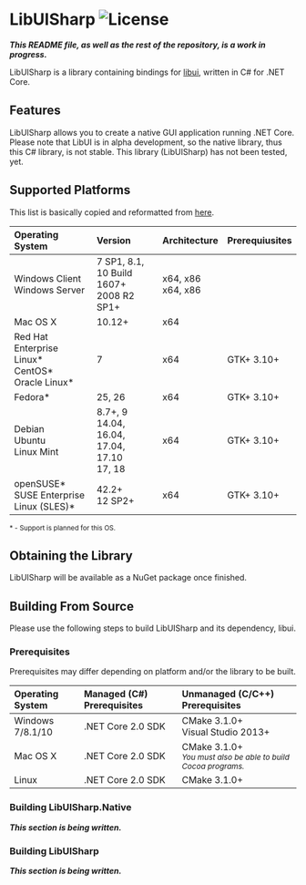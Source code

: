 # LibUISharp ![License](https://img.shields.io/badge/License-MIT-blue.svg?style)
<!--TODO: Add build status buttons.-->

***This README file, as well as the rest of the repository, is a work in progress.***

LibUISharp is a library containing bindings for [libui](https://github/andlabs/libui), written in C# for .NET Core.

## Features

LibUISharp allows you to create a native GUI application running .NET Core. Please note that LibUI is in alpha development, so the native library, thus this C# library, is not stable. This library (LibUISharp) has not been tested, yet.

## Supported Platforms

This list is basically copied and reformatted from [here](https://github.com/dotnet/core/blob/master/release-notes/2.0/2.0-supported-os.md).

| Operating System                                               | Version                                               | Architecture            | Prerequiusites |
| :------------------------------------------------------------- | :---------------------------------------------------- | :---------------------- | :------------- |
| Windows Client <br/> Windows Server                            | 7 SP1, 8.1, 10 Build 1607+ <br/> 2008 R2 SP1+         | x64, x86 <br/> x64, x86 |                |
| Mac OS X                                                       | 10.12+                                                | x64                     |                |
| Red Hat Enterprise Linux\* <br/> CentOS\* </br> Oracle Linux\* | 7                                                     | x64                     | GTK+ 3.10+     |
| Fedora\*                                                       | 25, 26                                                | x64                     | GTK+ 3.10+     |
| Debian <br/> Ubuntu </br> Linux Mint                           | 8.7+, 9 <br/> 14.04, 16.04, 17.04, 17.10 <br/> 17, 18 | x64                     | GTK+ 3.10+     |
| openSUSE\* <br/> SUSE Enterprise Linux (SLES)\*                | 42.2+ <br/> 12 SP2+                                   | x64                     | GTK+ 3.10+     |

<sup>\* - Support is planned for this OS.</sup>

## Obtaining the Library

LibUISharp will be available as a NuGet package once finished.

## Building From Source

Please use the following steps to build LibUISharp and its dependency, libui.

### Prerequisites

Prerequisites may differ depending on platform and/or the library to be built.

| Operating System | Managed (C#) Prerequisites | Unmanaged (C/C++) Prerequisites                                              |
| :--------------- | :------------------------- | :--------------------------------------------------------------------------- |
| Windows 7/8.1/10 | .NET Core 2.0 SDK          | CMake 3.1.0+</br>Visual Studio 2013+                                         |
| Mac OS X         | .NET Core 2.0 SDK          | CMake 3.1.0+</br><sup>*You must also be able to build Cocoa programs.*</sup> |
| Linux            | .NET Core 2.0 SDK          | CMake 3.1.0+                                                                 |

### Building LibUISharp.Native

***This section is being written.***

### Building LibUISharp

***This section is being written.***